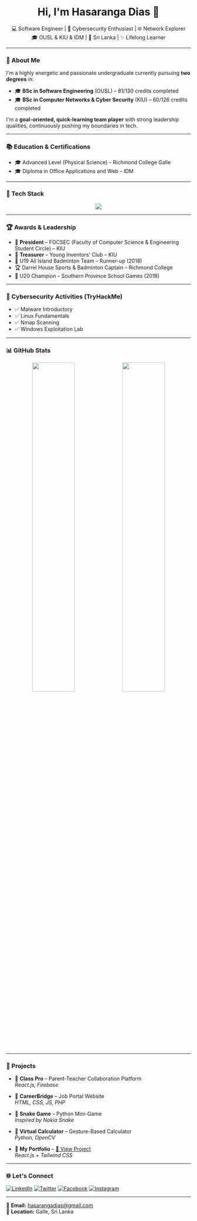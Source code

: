 <h1 align="center">Hi, I'm Hasaranga Dias 👋</h1>

<p align="center">
  💻 Software Engineer | 🔐 Cybersecurity Enthusiast | 🌐 Network Explorer<br>
  🎓 OUSL & KIU & IDM | 📍 Sri Lanka | ✨ Lifelong Learner
</p>

---

### 📌 About Me

I'm a highly energetic and passionate undergraduate currently pursuing **two degrees** in:

- 🎓 **BSc in Software Engineering** (OUSL) – 81/130 credits completed  
- 🎓 **BSc in Computer Networks & Cyber Security** (KIU) – 60/126 credits completed

I'm a **goal-oriented, quick-learning team player** with strong leadership qualities, continuously pushing my boundaries in tech.

---
### 📚 Education & Certifications

- 🎓 Advanced Level (Physical Science) – Richmond College Galle  
- 🎓 Diploma in Office Applications and Web – IDM  

---

### 🧰 Tech Stack

<p align="center">
  <img src="https://skillicons.dev/icons?i=java,python,js,html,css,react,c,php,firebase,mysql,git,tailwind,figma,linux,vscode" />
</p>

---

### 🏆 Awards & Leadership

- 👑 **President** – FOCSEC (Faculty of Computer Science & Engineering Student Circle) – KIU  
- 💼 **Treasurer** – Young Inventors' Club – KIU  
- 🏸 U19 All Island Badminton Team – Runner-up (2018)  
- 🏆 Darrel House Sports & Badminton Captain – Richmond College  
- 🥇 U20 Champion – Southern Province School Games (2018)


---

### 🔐 Cybersecurity Activities (TryHackMe)

- ✅ Malware Introductory  
- ✅ Linux Fundamentals  
- ✅ Nmap Scanning  
- ✅ Windows Exploitation Lab  

---

### 📊 GitHub Stats

<p align="center">
  <img src="https://github-readme-stats.vercel.app/api?username=hasarangad&show_icons=true&theme=radical" width="48%" />
  <img src="https://github-readme-streak-stats.herokuapp.com?user=hasarangad&theme=radical" width="48%" />
</p>

---

### 🧠 Projects

- 🔸 **Class Pro** – Parent-Teacher Collaboration Platform  
  _React.js, Firebase_

- 🔸 **CareerBridge** – Job Portal Website  
  _HTML, CSS, JS, PHP_

- 🔸 **Snake Game** – Python Mini-Game  
  _Inspired by Nokia Snake_

- 🔸 **Virtual Calculator** – Gesture-Based Calculator  
  _Python, OpenCV_

- 🔸 **My Portfolio** – [🔗 View Project](https://hasarangad.github.io/HasarangaDiasPortfolio/)  
  _React.js + Tailwind CSS_

---

### 🌐 Let's Connect

[![LinkedIn](https://img.shields.io/badge/-LinkedIn-0077B5?style=flat-square&logo=linkedin&logoColor=white)](http://www.linkedin.com/in/keshan-hasaranga-dias-gunawardena-5bb195220)
[![Twitter](https://img.shields.io/badge/-Twitter-1DA1F2?style=flat-square&logo=twitter&logoColor=white)](https://twitter.com/HasarangaDias?s=20)
[![Facebook](https://img.shields.io/badge/-Facebook-1877F2?style=flat-square&logo=facebook&logoColor=white)](https://www.facebook.com/arrow.khdg)
[![Instagram](https://img.shields.io/badge/-Instagram-E4405F?style=flat-square&logo=instagram&logoColor=white)](https://www.instagram.com/k_h_d_g_00/)

---

📩 **Email:** hasarangadias@gmail.com  
📍 **Location:** Galle, Sri Lanka

